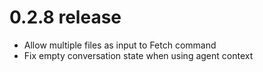 # 0.2.8 release

- Allow multiple files as input to Fetch command
- Fix empty conversation state when using agent context
